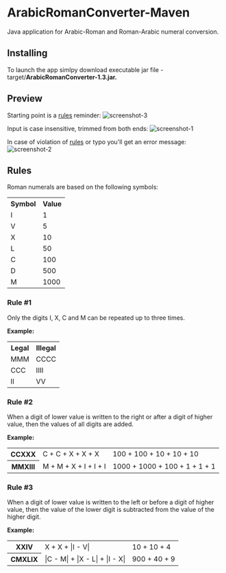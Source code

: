 # ArabicRomanConverter-Maven
Java application for Arabic-Roman and Roman-Arabic numeral conversion. <br>

## Installing
To launch the app simlpy download executable jar file - target/<b>ArabicRomanConverter-1.3.jar.</b>

## Preview 

Starting point is a <a href="https://github.com/MykolaDemianchuk/ArabicRomanConverter-Maven#rules">rules</a> reminder:
![screenshot-3](https://user-images.githubusercontent.com/35743439/38646299-ffa891ce-3dac-11e8-8dd8-ca5233bb075f.png)

Input is case insensitive, trimmed from both ends:
![screenshot-1](https://user-images.githubusercontent.com/35743439/38645945-9d2531fc-3dab-11e8-8115-121f12643bf8.png)

In case of violation of <a href="https://github.com/MykolaDemianchuk/ArabicRomanConverter-Maven#rules">rules</a> or typo you'll get an error message:
![screenshot-2](https://user-images.githubusercontent.com/35743439/38645953-a67d2d54-3dab-11e8-956f-8513bdb1e84d.png)


## Rules
Roman numerals are based on the following symbols:
<table>
    <tr>
        <th>Symbol</th>
        <th>Value</th>
    </tr>
    <tr>
        <td>I</td>
        <td>1</td>
    </tr>
    <tr>
        <td>V</td>
        <td>5</td>
    </tr>
    <tr>
        <td>X</td>
        <td>10</td>
    </tr>
    <tr>
        <td>L</td>
        <td>50</td>
    </tr>
    <tr>
        <td>C</td>
        <td>100</td>
    </tr>
    <tr>
        <td>D</td>
        <td>500</td>
    </tr>
    <tr>
        <td>M</td>
        <td>1000</td>
    </tr>
</table>

### Rule #1
Only the digits I, X, C and M can be repeated up to three times.

<b>Example:</b>
          <table>
          <tr>
            <th>Legal</th> 
            <th>Illegal</th>
         </tr>
         <tr>
            <td>MMM</td> 
            <td>CCCC</td>
         </tr>
         <tr>
            <td>CCC</td> 
            <td>IIII</td>
         </tr>
         <tr>
            <td>II</td> 
            <td>VV</td>
         </tr>
         </table>


### Rule #2 
When a digit of lower value is written to the right or after a digit of higher value, then the values of all digits are added.

<b>Example:</b>
        <table><tr>
            <th>CCXXX</th> <td>C + C + X + X + X</td> <td>100 + 100 + 10 + 10 + 10</td>
         </tr><tr>
            <th>MMXIII</th> <td>M + M + X + I + I + I</td> <td>1000 + 1000 + 100 + 1 + 1 + 1</td>
         </tr></table>

### Rule #3 
When a digit of lower value is written to the left or before a digit of higher value, then the value of the lower digit is subtracted from the value of the higher digit.

<b>Example:</b> 
          <table><tr>
            <th>XXIV</th> <td>X + X + |I - V|</td> <td>10 + 10 + 4</td>
         </tr><tr>
            <th>CMXLIX</th> <td>|C - M| + |X - L| + |I - X|</td> <td>900 + 40 + 9</td>
         </tr></table>
